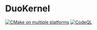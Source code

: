 # DuoKernel
[![CMake on multiple platforms](https://github.com/BlazeAri1/DuoKernel/actions/workflows/cmake-multi-platform.yml/badge.svg)](https://github.com/BlazeAri1/DuoKernel/actions/workflows/cmake-multi-platform.yml)
[![CodeQL](https://github.com/BlazeAri1/DuoKernel/actions/workflows/codeql.yml/badge.svg)](https://github.com/BlazeAri1/DuoKernel/actions/workflows/codeql.yml)
